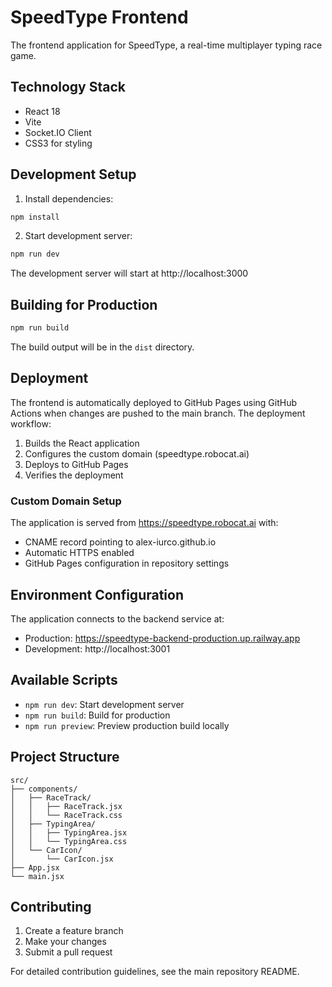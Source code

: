 # SpeedType Frontend

The frontend application for SpeedType, a real-time multiplayer typing race game.

## Technology Stack
- React 18
- Vite
- Socket.IO Client
- CSS3 for styling

## Development Setup

1. Install dependencies:
```bash
npm install
```

2. Start development server:
```bash
npm run dev
```
The development server will start at http://localhost:3000

## Building for Production

```bash
npm run build
```

The build output will be in the `dist` directory.

## Deployment

The frontend is automatically deployed to GitHub Pages using GitHub Actions when changes are pushed to the main branch. The deployment workflow:

1. Builds the React application
2. Configures the custom domain (speedtype.robocat.ai)
3. Deploys to GitHub Pages
4. Verifies the deployment

### Custom Domain Setup

The application is served from https://speedtype.robocat.ai with:
- CNAME record pointing to alex-iurco.github.io
- Automatic HTTPS enabled
- GitHub Pages configuration in repository settings

## Environment Configuration

The application connects to the backend service at:
- Production: https://speedtype-backend-production.up.railway.app
- Development: http://localhost:3001

## Available Scripts

- `npm run dev`: Start development server
- `npm run build`: Build for production
- `npm run preview`: Preview production build locally

## Project Structure

```
src/
├── components/
│   ├── RaceTrack/
│   │   ├── RaceTrack.jsx
│   │   └── RaceTrack.css
│   ├── TypingArea/
│   │   ├── TypingArea.jsx
│   │   └── TypingArea.css
│   └── CarIcon/
│       └── CarIcon.jsx
├── App.jsx
└── main.jsx
```

## Contributing

1. Create a feature branch
2. Make your changes
3. Submit a pull request

For detailed contribution guidelines, see the main repository README.
